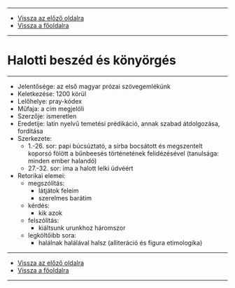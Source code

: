
---

- [Vissza az előző oldalra](../irodalom.md)
- [Vissza a főoldalra](../../../../README.md)

---

# Halotti beszéd és könyörgés

---

- Jelentősége: az első magyar prózai szövegemlékünk
- Keletkezése: 1200 körül
- Lelőhelye: pray-kódex
- Műfaja: a cím megjelöli
- Szerzője: ismeretlen
- Eredetije: latin nyelvű temetési prédikáció, annak szabad átdolgozása, fordítása
- Szerkezete:
   - 1.-26. sor: papi búcsúztató, a sírba bocsátott és megszentelt koporsó fölött a bűnbeesés történetének felidézésével (tanulsága: minden ember halandó)
   - 27.-32. sor: ima a halott lelki üdvéért
- Retorikai elemei:
   - megszólítás:
      - látjátok feleim
      - szerelmes barátim
   - kérdés:
      - kik azok
   - felszólítás:
      - kiáltsunk urunkhoz háromszor
   - legköltőibb sora:
      - halálnak halálával halsz (alliteráció és figura etimologika)

---

- [Vissza az előző oldalra](../irodalom.md)
- [Vissza a főoldalra](../../../../README.md)

---